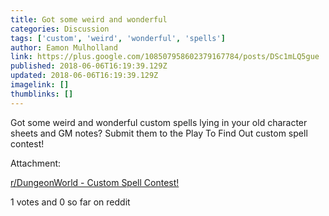 ```yaml
---
title: Got some weird and wonderful
categories: Discussion
tags: ['custom', 'weird', 'wonderful', 'spells']
author: Eamon Mulholland
link: https://plus.google.com/108507958602379167784/posts/DSc1mLQ5gue
published: 2018-06-06T16:19:39.129Z
updated: 2018-06-06T16:19:39.129Z
imagelink: []
thumblinks: []
---
```


Got some weird and wonderful custom spells lying in your old character sheets and GM notes? Submit them to the Play To Find Out custom spell contest!


Attachment:

<a href='https://www.reddit.com/r/DungeonWorld/comments/8p1xhl/custom_spell_contest/'>r/DungeonWorld - Custom Spell Contest!</a>


1 votes and 0 so far on reddit